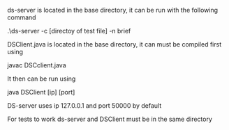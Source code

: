 ds-server is located in the base directory, it can be run with the following command

.\ds-server -c [directoy of test file] -n brief

DSClient.java is located in the base directory, it can must be compiled first using

javac DSCclient.java

It then can be run using

java DSClient [ip] [port]

DS-server uses ip 127.0.0.1 and port 50000 by default


For tests to work ds-server and DSClient must be in the same directory
